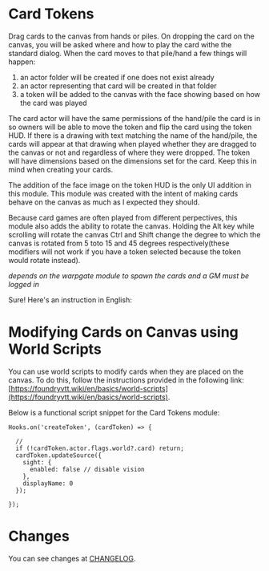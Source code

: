 # Card Tokens
Drag cards to the canvas from hands or piles. On dropping the card on the canvas, you will be asked where and how to play the card withe the standard dialog.
When the card moves to that pile/hand a few things will happen:
1. an actor folder will be created if one does not exist already
2. an actor representing that card will be created in that folder
3. a token will be added to the canvas with the face showing based on how the card was played

The card actor will have the same permissions of the hand/pile the card is in so owners will be able to move the token and flip the card using the token HUD.
If there is a drawing with text matching the name of the hand/pile, the cards will appear at that drawing when played whether they are dragged to the canvas or not and regardless of where they were dropped.
The token will have dimensions based on the dimensions set for the card. Keep this in mind when creating your cards. 

The addition of the face image on the token HUD is the only UI addition in this module. This module was created with the intent of making cards behave on the canvas as much as I expected they should.

Because card games are often played from different perpectives, this module also adds the ability to rotate the canvas. Holding the Alt key while scrolling will rotate the canvas Ctrl and Shift change the degree to which the canvas is rotated from 5 toto 15 and 45 degrees respectively(these modifiers will not work if you have a token selected because the token would rotate instead).

_depends on the warpgate module to spawn the cards and a GM must be logged in_

Sure! Here's an instruction in English:

# Modifying Cards on Canvas using World Scripts
You can use world scripts to modify cards when they are placed on the canvas. To do this, follow the instructions provided in the following link: [https://foundryvtt.wiki/en/basics/world-scripts](https://foundryvtt.wiki/en/basics/world-scripts).

Below is a functional script snippet for the Card Tokens module:

```
Hooks.on('createToken', (cardToken) => {

  // 
  if (!cardToken.actor.flags.world?.card) return;
  cardToken.updateSource({
    sight: {
      enabled: false // disable vision
    },
    displayName: 0
  });

});
```

# Changes
You can see changes at [CHANGELOG](CHANGELOG.md).
